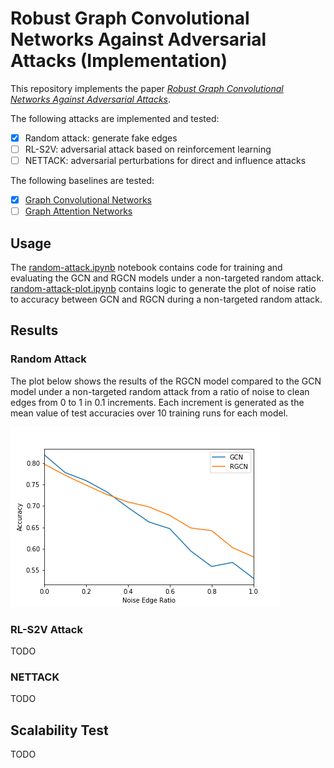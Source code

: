 # Robust Graph Convolutional Networks Against Adversarial Attacks (Implementation)

This repository implements the paper
[_Robust Graph Convolutional Networks Against Adversarial Attacks_](https://doi.org/10.1145/3292500.3330851).

The following attacks are implemented and tested:

- [x] Random attack: generate fake edges
- [ ] RL-S2V: adversarial attack based on reinforcement learning
- [ ] NETTACK: adversarial perturbations for direct and influence attacks

The following baselines are tested:

- [x] [Graph Convolutional Networks](https://arxiv.org/abs/1609.02907)
- [ ] [Graph Attention Networks](https://arxiv.org/abs/1710.10903)

## Usage

The [random-attack.ipynb](random-attack.ipynb) notebook contains code for
training and evaluating the GCN and RGCN models under a non-targeted random
attack. [random-attack-plot.ipynb](random-attack-plot.ipynb) contains logic to
generate the plot of noise ratio to accuracy between GCN and RGCN during a
non-targeted random attack.

## Results

### Random Attack

The plot below shows the results of the RGCN model compared to the GCN model
under a non-targeted random attack from a ratio of noise to clean edges from 0
to 1 in 0.1 increments. Each increment is generated as the mean value of test
accuracies over 10 training runs for each model.

![Random Attack Results](img/plot.png)

### RL-S2V Attack

TODO

### NETTACK

TODO

## Scalability Test

TODO
